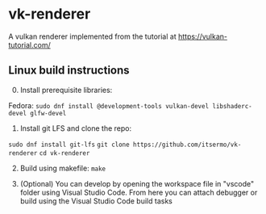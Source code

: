 # vk-renderer
A vulkan renderer implemented from the tutorial at https://vulkan-tutorial.com/

## Linux build instructions

0. Install prerequisite libraries:
  
  Fedora:
  `sudo dnf install @development-tools vulkan-devel libshaderc-devel glfw-devel`

1. Install git LFS and clone the repo:

  `sudo dnf install git-lfs`
  `git clone https://github.com/itsermo/vk-renderer`
  `cd vk-renderer`
  
2. Build using makefile:
  `make`
  

3. (Optional) You can develop by opening the workspace file in "vscode" folder using Visual Studio Code.  From here you can attach debugger or build using the Visual Studio Code build tasks
